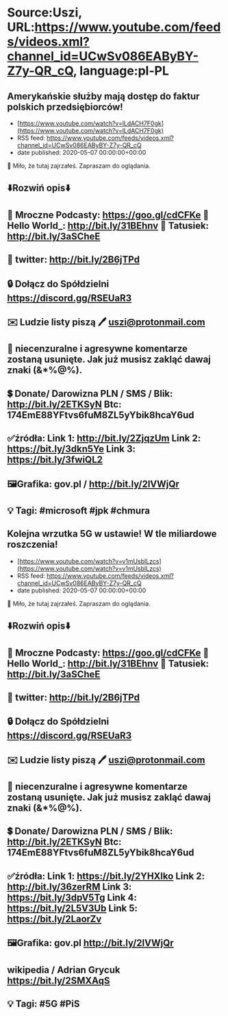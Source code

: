 # Source:Uszi, URL:https://www.youtube.com/feeds/videos.xml?channel_id=UCwSv086EAByBY-Z7y-QR_cQ, language:pl-PL

## Amerykańskie służby mają dostęp do faktur polskich przedsiębiorców!
 - [https://www.youtube.com/watch?v=lLdACH7F0gk](https://www.youtube.com/watch?v=lLdACH7F0gk)
 - RSS feed: https://www.youtube.com/feeds/videos.xml?channel_id=UCwSv086EAByBY-Z7y-QR_cQ
 - date published: 2020-05-07 00:00:00+00:00

🤪 Miło, że tutaj zajrzałeś.  Zapraszam do oglądania.

⬇️Rozwiń opis⬇️
------------------------------------------------------------
👀 Mroczne Podcasty: https://goo.gl/cdCFKe
👀 Hello World_: http://bit.ly/31BEhnv
👀 Tatusiek: http://bit.ly/3aSCheE
------------------------------------------------------------
👀 twitter: http://bit.ly/2B6jTPd
------------------------------------------------------------
🔒 Dołącz do Spółdzielni
https://discord.gg/RSEUaR3
------------------------------------------------------------
✉️ Ludzie listy piszą 
🖊️ uszi@protonmail.com
------------------------------------------------------------
👺 niecenzuralne i agresywne komentarze zostaną usunięte.  Jak już musisz zakląć dawaj znaki (&*%@%).
------------------------------------------------------------
💲 Donate/ Darowizna
PLN / SMS / Blik: http://bit.ly/2ETKSyN
Btc: 174EmE88YFtvs6fuM8ZL5yYbik8hcaY6ud
------------------------------------------------------------
✅źródła:
Link 1:                   http://bit.ly/2ZjqzUm
Link 2:                   https://bit.ly/3dkn5Ye
Link 3:                   https://bit.ly/3fwiQL2
---------------------------------------------------------------
🖼Grafika: 
gov.pl / http://bit.ly/2lVWjQr
-------------------------------------------------------------
💡 Tagi: #microsoft #jpk #chmura
--------------------------------------------------------------

## Kolejna wrzutka 5G w ustawie! W tle miliardowe roszczenia!
 - [https://www.youtube.com/watch?v=v1mUsblLzcs](https://www.youtube.com/watch?v=v1mUsblLzcs)
 - RSS feed: https://www.youtube.com/feeds/videos.xml?channel_id=UCwSv086EAByBY-Z7y-QR_cQ
 - date published: 2020-05-07 00:00:00+00:00

🤪 Miło, że tutaj zajrzałeś.  Zapraszam do oglądania.

⬇️Rozwiń opis⬇️
------------------------------------------------------------
👀 Mroczne Podcasty: https://goo.gl/cdCFKe
👀 Hello World_: http://bit.ly/31BEhnv
👀 Tatusiek: http://bit.ly/3aSCheE
------------------------------------------------------------
👀 twitter: http://bit.ly/2B6jTPd
------------------------------------------------------------
🔒 Dołącz do Spółdzielni
https://discord.gg/RSEUaR3
------------------------------------------------------------
✉️ Ludzie listy piszą 
🖊️ uszi@protonmail.com
------------------------------------------------------------
👺 niecenzuralne i agresywne komentarze zostaną usunięte.  Jak już musisz zakląć dawaj znaki (&*%@%).
------------------------------------------------------------
💲 Donate/ Darowizna
PLN / SMS / Blik: http://bit.ly/2ETKSyN
Btc: 174EmE88YFtvs6fuM8ZL5yYbik8hcaY6ud
------------------------------------------------------------
✅źródła:
Link 1:                   https://bit.ly/2YHXlko
Link 2:                   http://bit.ly/36zerRM
Link 3:                   https://bit.ly/3dpV5Tg
Link 4:                   https://bit.ly/2L5V3Ub
Link 5:                   https://bit.ly/2LaorZv
---------------------------------------------------------------
🖼Grafika: 
gov.pl
http://bit.ly/2lVWjQr
---
wikipedia / Adrian Grycuk
https://bit.ly/2SMXAqS
-------------------------------------------------------------
💡 Tagi: #5G #PiS
--------------------------------------------------------------

